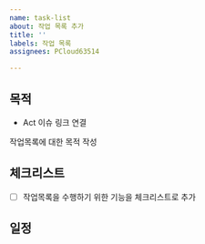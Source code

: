 ```yaml
---
name: task-list
about: 작업 목록 추가
title: ''
labels: 작업 목록
assignees: PCloud63514

---
```


## 목적

- Act 이슈 링크 연결

작업목록에 대한 목적 작성

## 체크리스트

- [ ]  작업목록을 수행하기 위한 기능을 체크리스트로 추가

## 일정
